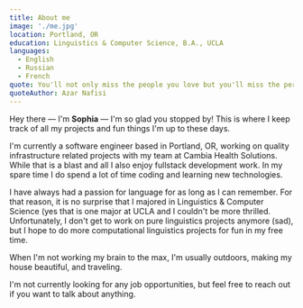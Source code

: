 ```yaml
---
title: About me
image: './me.jpg'
location: Portland, OR
education: Linguistics & Computer Science, B.A., UCLA
languages: 
  - English
  - Russian
  - French
quote: You'll not only miss the people you love but you'll miss the person you are now at this time and this place, because you'll never be this way ever again.
quoteAuthor: Azar Nafisi
---
```

Hey there — I'm <strong>Sophia</strong> — I'm so glad you stopped by! This is where I keep track of all my projects and fun things I'm up to these days.

I'm currently a software engineer based in Portland, OR, working on quality infrastructure related projects with my team at Cambia Health Solutions. While that is a blast and all I also enjoy fullstack development work. In my spare time I do spend a lot of time coding and learning new technologies.

I have always had a passion for language for as long as I can remember. For that reason, it is no surprise that I majored in Linguistics & Computer Science (yes that is one major at UCLA and I couldn't be more thrilled. Unfortunately, I don't get to work on pure linguistics projects anymore (sad), but I hope to do more computational linguistics projects for fun in my free time.

When I'm not working my brain to the max, I'm usually outdoors, making my house beautiful, and traveling.

I'm not currently looking for any job opportunities, but feel free to reach out if you want to talk about anything.